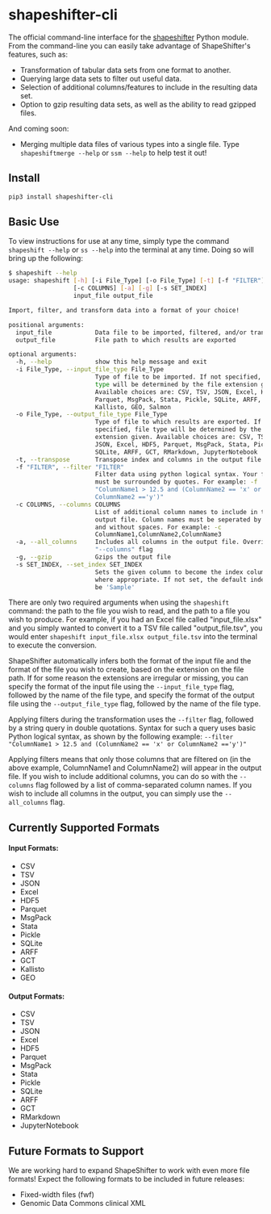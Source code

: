 # shapeshifter-cli
The official command-line interface for the [shapeshifter](https://github.com/srp33/ShapeShifter) Python module.
From the command-line you can easily take advantage of ShapeShifter's features, such as:
* Transformation of tabular data sets from one format to another.
* Querying large data sets to filter out useful data.
* Selection of additional columns/features to include in the resulting data set.
* Option to gzip resulting data sets, as well as the ability to read gzipped files.

And coming soon:
* Merging multiple data files of various types into a single file. Type `shapeshiftmerge --help` or `ssm --help` to help test it out!

## Install

```bash
pip3 install shapeshifter-cli
```

## Basic Use
To view instructions for use at any time, simply type the command `shapeshift --help` or `ss --help` into the terminal at any time.
Doing so will bring up the following:
```bash
$ shapeshift --help
usage: shapeshift [-h] [-i File_Type] [-o File_Type] [-t] [-f "FILTER"]
                  [-c COLUMNS] [-a] [-g] [-s SET_INDEX]
                  input_file output_file

Import, filter, and transform data into a format of your choice!

positional arguments:
  input_file            Data file to be imported, filtered, and/or transformed
  output_file           File path to which results are exported

optional arguments:
  -h, --help            show this help message and exit
  -i File_Type, --input_file_type File_Type
                        Type of file to be imported. If not specified, file
                        type will be determined by the file extension given.
                        Available choices are: CSV, TSV, JSON, Excel, HDF5,
                        Parquet, MsgPack, Stata, Pickle, SQLite, ARFF, GCT,
                        Kallisto, GEO, Salmon
  -o File_Type, --output_file_type File_Type
                        Type of file to which results are exported. If not
                        specified, file type will be determined by the file
                        extension given. Available choices are: CSV, TSV,
                        JSON, Excel, HDF5, Parquet, MsgPack, Stata, Pickle,
                        SQLite, ARFF, GCT, RMarkdown, JupyterNotebook
  -t, --transpose       Transpose index and columns in the output file
  -f "FILTER", --filter "FILTER"
                        Filter data using python logical syntax. Your filter
                        must be surrounded by quotes. For example: -f
                        "ColumnName1 > 12.5 and (ColumnName2 == 'x' or
                        ColumnName2 =='y')"
  -c COLUMNS, --columns COLUMNS
                        List of additional column names to include in the
                        output file. Column names must be seperated by commas
                        and without spaces. For example: -c
                        ColumnName1,ColumnName2,ColumnName3
  -a, --all_columns     Includes all columns in the output file. Overrides the
                        "--columns" flag
  -g, --gzip            Gzips the output file
  -s SET_INDEX, --set_index SET_INDEX
                        Sets the given column to become the index column,
                        where appropriate. If not set, the default index will
                        be 'Sample'

```
There are only two required arguments when using the `shapeshift` command: the path to the file you wish to read,
and the path to a file you wish to produce. For example, if you had an Excel file called "input_file.xlsx" and you 
simply wanted to convert it to a TSV file called "output_file.tsv", you would enter 
`shapeshift input_file.xlsx output_file.tsv` into the terminal to execute the conversion.

ShapeShifter automatically infers both the format of the input file and the format of the file you wish to create, based
on the extension on the file path. If for some reason the extensions are irregular or missing, you can specify the 
format of the input file using the `--input_file_type` flag, followed by the name of the file type,
and specify the format of the output file using the `--output_file_type` flag, followed by the name of the file type.

Applying filters during the transformation uses the `--filter` flag, followed by a string query in double quotations.
Syntax for such a query uses basic Python logical syntax, as shown by the following example:
`--filter "ColumnName1 > 12.5 and (ColumnName2 == 'x' or ColumnName2 =='y')"`  

Applying filters means that only those columns that are filtered on (in the above example, ColumnName1 and ColumnName2)
will appear in the output file. If you wish to include additional columns, you can do so with the `--columns` flag 
followed by a list of comma-separated column names. If you wish to include all columns in the output, you can simply
use the `--all_columns` flag.

## Currently Supported Formats
#### Input Formats:
* CSV
* TSV
* JSON
* Excel
* HDF5
* Parquet
* MsgPack
* Stata
* Pickle
* SQLite
* ARFF
* GCT
* Kallisto
* GEO

#### Output Formats:
* CSV 
* TSV
* JSON
* Excel
* HDF5
* Parquet
* MsgPack
* Stata 
* Pickle
* SQLite 
* ARFF 
* GCT 
* RMarkdown 
* JupyterNotebook

## Future Formats to Support
We are working hard to expand ShapeShifter to work with even more file formats! Expect the following formats to be 
included in future releases:
* Fixed-width files (fwf)
* Genomic Data Commons clinical XML
